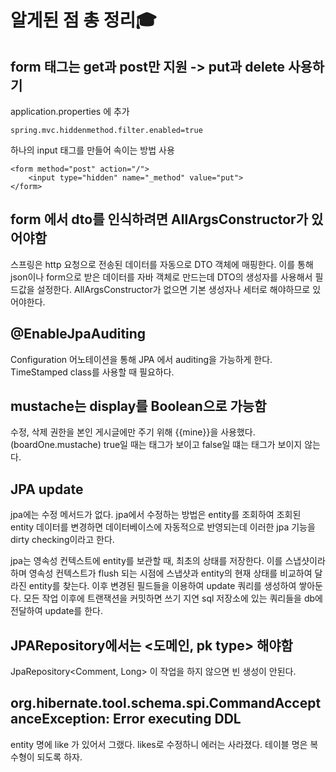 # 알게된 점 총 정리🎓


## form 태그는 get과 post만 지원 -> put과 delete 사용하기
application.properties 에 추가

    spring.mvc.hiddenmethod.filter.enabled=true

하나의 input 태그를 만들어 속이는 방법 사용

    <form method="post" action="/">
        <input type="hidden" name="_method" value="put">
    </form>


## form 에서 dto를 인식하려면 AllArgsConstructor가 있어야함
스프링은 http 요청으로 전송된 데이터를 자동으로 DTO 객체에 매핑한다. 이를 통해 json이나 form으로 받은 데이터를 자바 객체로 만드는데 DTO의 생성자를 사용해서 필드값을 설정한다. AllArgsConstructor가 없으면 기본 생성자나 세터로 해야하므로 있어야한다. 


## @EnableJpaAuditing 
Configuration 어노테이션을 통해 JPA 에서 auditing을 가능하게 한다. TimeStamped class를 사용할 때 필요하다.


## mustache는 display를 Boolean으로 가능함
수정, 삭제 권한을 본인 게시글에만 주기 위해 {{mine}}을 사용했다. (boardOne.mustache) true일 때는 태그가 보이고 false일 떄는 태그가 보이지 않는다. 


## JPA update 
jpa에는 수정 메서드가 없다. jpa에서 수정하는 방법은 entity를 조회하여 조회된 entity 데이터를 변경하면 데이터베이스에 자동적으로 반영되는데 이러한 jpa 기능을 dirty checking이라고 한다. 

jpa는 영속성 컨텍스트에 entity를 보관할 때, 최초의 상태를 저장한다. 이를 스냅샷이라 하며 영속성 컨텍스트가 flush 되는 시점에 스냅샷과 entity의 현재 상태를 비교하여 달라진 entity를 찾는다. 이후 변경된 필드들을 이용하여 update 쿼리를 생성하여 쌓아둔다. 모든 작업 이후에 트랜잭션을 커밋하면 쓰기 지연 sql 저장소에 있는 쿼리들을 db에 전달하여 update를 한다. 


## JPARepository에서는 <도메인, pk type> 해야함
JpaRepository<Comment, Long> 이 작업을 하지 않으면 빈 생성이 안된다. 

## org.hibernate.tool.schema.spi.CommandAcceptanceException: Error executing DDL
entity 명에 like 가 있어서 그랬다. likes로 수정하니 에러는 사라졌다. 테이블 명은 복수형이 되도록 하자.